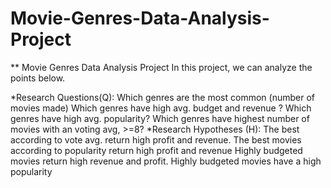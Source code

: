 # Movie-Genres-Data-Analysis-Project
** Movie Genres Data Analysis Project
In this project, we can analyze the points below.

*Research Questions(Q):
Which genres are the most common (number of movies made)
Which genres have high avg. budget and revenue ?
Which genres have high avg. popularity?
Which genres have highest number of movies with an voting avg, >=8?
*Research Hypotheses (H):
The best according to vote avg. return high profit and revenue.
The best movies according to popularity return high profit and revenue
Highly budgeted movies return high revenue and profit.
Highly budgeted movies have a high popularity
